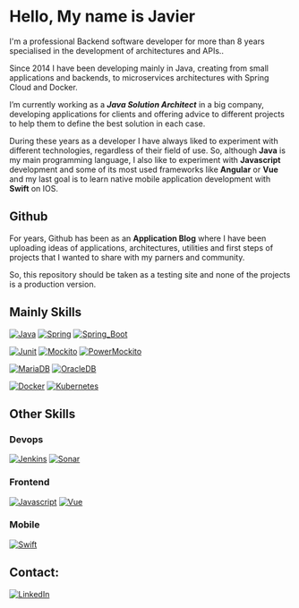 # Hello, My name is Javier

I'm a professional Backend software developer for more than 8 years specialised in the development of architectures and APIs..

Since 2014 I have been developing mainly in Java, creating from small applications and backends, to microservices architectures with Spring Cloud and Docker.

I’m currently working as a ***Java Solution Architect*** in a big company, developing applications for clients and offering advice to different projects to help them to define the best solution in each case.

During these years as a developer I have always liked to experiment with different technologies, regardless of their field of use.
So, although **Java** is my main programming language, I also like to experiment with **Javascript** development and some of its most used frameworks like **Angular** or **Vue** and my last goal is to learn native mobile application development with **Swift** on IOS.


## Github
For years, Github has been as an **Application Blog** where I have been uploading ideas of applications, architectures, utilities and first steps of projects that I wanted to share with my parners and community.

So, this repository should be taken as a testing site and none of the projects is a production version.

## Mainly Skills

[![Java](https://img.shields.io/badge/Java-007396?style=for-the-badge&logo=java&logoColor=red&labelColor=white)]()
[![Spring](https://img.shields.io/badge/Spring-6DB33F?style=for-the-badge&logo=spring&logoColor=white&labelColor=000)]()
[![Spring_Boot](https://img.shields.io/badge/Spring_Boot-6DB33F?style=for-the-badge&logo=springboot&logoColor=white&labelColor=000)]()


[![Junit](https://img.shields.io/badge/Junit-007396?style=for-the-badge&logo=java&logoColor=red&labelColor=white)]()
[![Mockito](https://img.shields.io/badge/Mockito-007396?style=for-the-badge&logo=java&logoColor=red&labelColor=white)]()
[![PowerMockito](https://img.shields.io/badge/PowerMockito-007396?style=for-the-badge&logo=java&logoColor=red&labelColor=white)]()

[![MariaDB](https://img.shields.io/badge/MariaDB-003545?style=for-the-badge&logo=mariadb&logoColor=white&labelColor=000)]()
[![OracleDB](https://img.shields.io/badge/OracleDB-F80000?style=for-the-badge&logo=oracle&logoColor=white&labelColor=000)]()

[![Docker](https://img.shields.io/badge/Docker-2496ED?style=for-the-badge&logo=docker&logoColor=white&labelColor=000)]()
[![Kubernetes](https://img.shields.io/badge/Kubernetes-326CE5?style=for-the-badge&logo=kubernetes&logoColor=white&labelColor=000)]()


## Other Skills

### Devops

[![Jenkins](https://img.shields.io/badge/Jenkins-D24939?style=for-the-badge&logo=jenkins&logoColor=white&labelColor=000)]()
[![Sonar](https://img.shields.io/badge/SonarSource-CB3032?style=for-the-badge&logo=sonarsource&logoColor=white&labelColor=000)]()


### Frontend
[![Javascript](https://img.shields.io/badge/Javascript-F7DF1E?style=for-the-badge&logo=javascript&logoColor=white&labelColor=000)]()
[![Vue](https://img.shields.io/badge/Vue-4FC08D?style=for-the-badge&logo=vue.js&logoColor=white&labelColor=000)]()

### Mobile
[![Swift](https://img.shields.io/badge/Swift-F05138?style=for-the-badge&logo=swift&logoColor=white&labelColor=000)]()


## Contact:
[![LinkedIn](https://img.shields.io/badge/LinkedIn-0077B5?style=for-the-badge&logo=linkedin&logoColor=white&labelColor=101010)](https://www.linkedin.com/in/javier-lacalle-74992226/)



